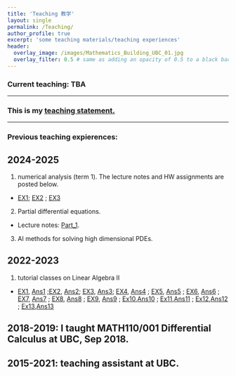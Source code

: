 ```yaml
---
title: 'Teaching 教学'
layout: single
permalink: /Teaching/
author_profile: true
excerpt: 'some teaching materials/teaching experiences'
header:
  overlay_image: /images/Mathematics_Building_UBC_01.jpg
  overlay_filter: 0.5 # same as adding an opacity of 0.5 to a black background
---
```




###  Current teaching: TBA 
---

### This is my [teaching statement.](/file/teaching_statement.pdf)

---
### Previous teaching expierences:

## 2024-2025

1. numerical analysis (term 1). The lecture notes and HW assignments are posted below.
+ [EX1](/file/teaching/2024EX1.pdf); [EX2](/file/teaching/2024EX2.pdf) ; [EX3](/file/teaching/2024EX3.pdf)
  
2.   Partial differential equations. 

+ Lecture notes: [Part_1](/file/teaching/PDE_notes_part1.pdf).  

3.  AI methods for solving high dimensional PDEs.



  
## 2022-2023
1. tutorial classes on Linear Algebra II

+ [EX1](/file/teaching/EX1.pdf), [Ans1](/file/teaching/Ans1.pdf) ;[EX2](/file/teaching/EX2.pdf), [Ans2](/file/teaching/Ans2.pdf); [EX3](/file/teaching/EX3.pdf), [Ans3](/file/teaching/Ans3.pdf); [EX4](/file/teaching/EX4.pdf), [Ans4](/file/teaching/Ans4.pdf)
; [EX5](/file/teaching/EX5.pdf), [Ans5](/file/teaching/Ans5.pdf)
; [EX6](/file/teaching/EX6.pdf), [Ans6](/file/teaching/Ans6.pdf)
; [EX7](/file/teaching/EX7.pdf), [Ans7](/file/teaching/Ans7.pdf)
; [EX8](/file/teaching/EX8.pdf), [Ans8](/file/teaching/Ans8.pdf)
; [EX9](/file/teaching/EX9.pdf), [Ans9](/file/teaching/EX9answer(1).pdf)
; [Ex10](/file/teaching/EX10.pdf),[Ans10](/file/teaching/EX10answer(1).pdf)
; [Ex11](/file/teaching/EX11.pdf),[Ans11](/file/teaching/EX11answer.pdf)
; [Ex12](/file/teaching/EX12.pdf),[Ans12](/file/teaching/EX12answer.pdf)
; [Ex13](/file/teaching/EX13.pdf),[Ans13](/file/teaching/Ans13.pdf)


## 2018-2019: I taught MATH110/001 Differential Calculus at UBC, Sep 2018.
## 2015-2021: teaching assistant at UBC.

